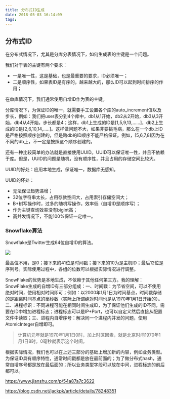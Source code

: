 ```yaml
---
title: 分布式ID生成
date: 2018-05-03 16:14:09
tags:
---
```


## 分布式ID

在分布式情况下，尤其是分库分表情况下，如何生成表的主键是一个问题。

我们对于表的主键有两个要求：

- 一是唯一性，这是基础，也是最重要的要求，ID必须唯一；
- 二是顺序性，如果表ID是有序的，越来越大的，那么ID可以起到时间排序的作用；

在单库情况下，我们通常使用自增ID作为表的主键。

分库情况下，为保证ID的唯一，就需要手工设置各个库的auto_increment值以及步长，例如：我们把user表分到4个库中，db1从1开始，db2从2开始，db3从3开始，db4从4开始，步长都是4；这样，db1上生成的ID是[1,5,9,13,......]，db2上生成的ID是[2,6,10,14,.....]。这样做问题不大，如果非要挑毛病，那么在一个db上ID是严格按照顺序创建的，但是跨db的ID顺序不能严格保证。例如，[5,6,7,8]因为在不同的db上，不一定是按照这个顺序创建的。

还有一种比较简单的办法就是直接使用UUID。UUID可以保证唯一性，并且不依赖于库。但是，UUID的问题是随机，没有顺序性，并且占用的存储空间比较大。

UUID的好处：应用本地生成，保证唯一，数据库无感知。

UUID的坏处：

- 无法保证趋势递增；
- 32位字符串太长，占用存款空间大，占用索引存储空间大；
- B+树写操作时，过多的随机写操作，效率低（自增ID是顺序写）；
- 作为主键查询效率没有bigint高；
- 高并发情况下，不能100%保证一定唯一。

### Snowflake算法

Snowflake是Twitter生成64位自增ID的算法。

![](/images/ds-id-snowflake.png)

最高位不用，是0；接下来的41位是时间戳；接下来的10为是主机ID；最后12位是序列号。实际使用过程中，各组的位数可以根据实际情况进行调整。

SnowFlake的优势是本地生成，不依赖于其他任何第三方。我的理解：SnowFlake生成的自增ID有三部分组成：一、时间戳：为节省空间，可以不使用绝对时间，使用相对时间即可；例如：以2000年1月1日为时间基点，时间戳存储的是距离时间基点的毫秒数（实际上所谓绝对时间也是从1970年1月1日开始的）。二、进程标识：不同进程可能在相同时间生成ID，为了保证他们生成的ID不同，需要在ID中增加进程标志；进程标志可以是IP+Port，也可以自定义然后直接从配置文件中读取；三、进程内自增序号：解决同一个进程内并发的问题，使用AtomicInteger自增即可。

> 计算机元年就是1970年1月1日0时，加上时区因素，就是北京时间1970年1月1日8时。0毫秒就表示这个时间。

根据实际情况，我们也可以在上述三部分的基础上增加新的内容，例如业务类型。为保证ID具有顺序特性，通常时间戳都是放在最前面的；为了做分布式hash，通常自增序号都是放在最后面的；所以业务类型字段可以放在中间，进程标志的前后都可以。







https://www.jianshu.com/p/54a87a7c3622

https://blog.csdn.net/jackpk/article/details/78248351

